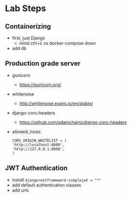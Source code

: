# Lab Steps

## Containerizing

- first, just Django
  - mind ctrl+c vs docker-compose down
- add db

## Production grade server

- gunicorn
  - https://gunicorn.org/
- whitenoise
  - http://whitenoise.evans.io/en/stable/
- django-cors-headers
  - https://github.com/adamchainz/django-cors-headers
- allowed_hosts

    ```
    CORS_ORIGIN_WHITELIST = (
    'http://localhost:8080',
    'http://127.0.0.1:8080',
    )
    ```


## JWT Authentication

- install `djangorestframework-simplejwt = "*"`
- add default authentication classes
- add urls
